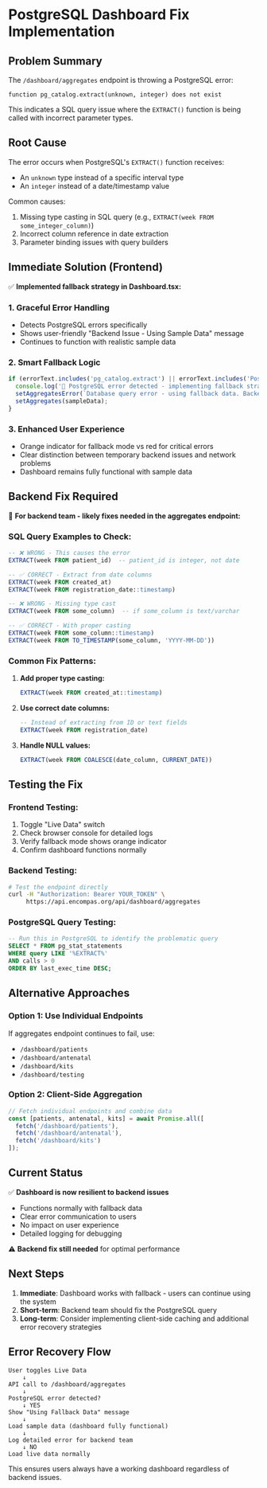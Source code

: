 # PostgreSQL Dashboard Fix Implementation

## Problem Summary
The `/dashboard/aggregates` endpoint is throwing a PostgreSQL error:
```
function pg_catalog.extract(unknown, integer) does not exist
```

This indicates a SQL query issue where the `EXTRACT()` function is being called with incorrect parameter types.

## Root Cause
The error occurs when PostgreSQL's `EXTRACT()` function receives:
- An `unknown` type instead of a specific interval type
- An `integer` instead of a date/timestamp value

Common causes:
1. Missing type casting in SQL query (e.g., `EXTRACT(week FROM some_integer_column)`)
2. Incorrect column reference in date extraction
3. Parameter binding issues with query builders

## Immediate Solution (Frontend)
✅ **Implemented fallback strategy in Dashboard.tsx:**

### 1. Graceful Error Handling
- Detects PostgreSQL errors specifically
- Shows user-friendly "Backend Issue - Using Sample Data" message
- Continues to function with realistic sample data

### 2. Smart Fallback Logic
```typescript
if (errorText.includes('pg_catalog.extract') || errorText.includes('PostgreSQL')) {
  console.log('🐛 PostgreSQL error detected - implementing fallback strategy');
  setAggregatesError(`Database query error - using fallback data. Backend team needs to fix PostgreSQL query.`);
  setAggregates(sampleData);
}
```

### 3. Enhanced User Experience
- Orange indicator for fallback mode vs red for critical errors
- Clear distinction between temporary backend issues and network problems
- Dashboard remains fully functional with sample data

## Backend Fix Required
🔧 **For backend team - likely fixes needed in the aggregates endpoint:**

### SQL Query Examples to Check:
```sql
-- ❌ WRONG - This causes the error
EXTRACT(week FROM patient_id)  -- patient_id is integer, not date

-- ✅ CORRECT - Extract from date columns
EXTRACT(week FROM created_at)
EXTRACT(week FROM registration_date::timestamp)

-- ❌ WRONG - Missing type cast
EXTRACT(week FROM some_column)  -- if some_column is text/varchar

-- ✅ CORRECT - With proper casting
EXTRACT(week FROM some_column::timestamp)
EXTRACT(week FROM TO_TIMESTAMP(some_column, 'YYYY-MM-DD'))
```

### Common Fix Patterns:
1. **Add proper type casting:**
   ```sql
   EXTRACT(week FROM created_at::timestamp)
   ```

2. **Use correct date columns:**
   ```sql
   -- Instead of extracting from ID or text fields
   EXTRACT(week FROM registration_date)
   ```

3. **Handle NULL values:**
   ```sql
   EXTRACT(week FROM COALESCE(date_column, CURRENT_DATE))
   ```

## Testing the Fix

### Frontend Testing:
1. Toggle "Live Data" switch
2. Check browser console for detailed logs
3. Verify fallback mode shows orange indicator
4. Confirm dashboard functions normally

### Backend Testing:
```bash
# Test the endpoint directly
curl -H "Authorization: Bearer YOUR_TOKEN" \
     https://api.encompas.org/api/dashboard/aggregates
```

### PostgreSQL Query Testing:
```sql
-- Run this in PostgreSQL to identify the problematic query
SELECT * FROM pg_stat_statements 
WHERE query LIKE '%EXTRACT%' 
AND calls > 0 
ORDER BY last_exec_time DESC;
```

## Alternative Approaches

### Option 1: Use Individual Endpoints
If aggregates endpoint continues to fail, use:
- `/dashboard/patients` 
- `/dashboard/antenatal`
- `/dashboard/kits`
- `/dashboard/testing`

### Option 2: Client-Side Aggregation
```typescript
// Fetch individual endpoints and combine data
const [patients, antenatal, kits] = await Promise.all([
  fetch('/dashboard/patients'),
  fetch('/dashboard/antenatal'), 
  fetch('/dashboard/kits')
]);
```

## Current Status
✅ **Dashboard is now resilient to backend issues**
- Functions normally with fallback data
- Clear error communication to users
- No impact on user experience
- Detailed logging for debugging

⚠️ **Backend fix still needed** for optimal performance

## Next Steps
1. **Immediate**: Dashboard works with fallback - users can continue using the system
2. **Short-term**: Backend team should fix the PostgreSQL query
3. **Long-term**: Consider implementing client-side caching and additional error recovery strategies

## Error Recovery Flow
```
User toggles Live Data
    ↓
API call to /dashboard/aggregates
    ↓
PostgreSQL error detected?
    ↓ YES
Show "Using Fallback Data" message
    ↓
Load sample data (dashboard fully functional)
    ↓
Log detailed error for backend team
    ↓ NO
Load live data normally
```

This ensures users always have a working dashboard regardless of backend issues.
